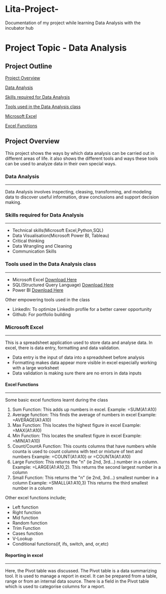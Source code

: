 # Lita-Project-
Documentation of my project while learning Data Analysis with the incubator hub

# Project Topic - Data Analysis 
## Project Outline
  [Project Overview](#project-overview)

  [Data Analysis](#data-analysis)

  [Skills required for Data Analysis](#skills-required-for-data-analysis)

  [Tools used in the Data Analysis class](#tools-used-in-the-data-analysis-class)
 
  [Microsoft Excel](#microsoft-excel)

  [Excel Functions](#excel-functions)
 

## Project Overview
This project shows the ways by which data analysis can be carried out in different areas of life. it also shows the different tools and ways these tools can be used to analyze data in their own special ways. 

### Data Analysis
___
Data Analysis involves inspecting, cleasing, transforming, and modeling data to discover useful information, draw conclusions and support decision making.

### Skills required for Data Analysis
___
* Technical skills(Microsoft Excel,Python,SQL)
* Data Visualisation(Microsoft Power BI, Tableau)
* Critical thinking
* Data Wrangling and Cleaning 
* Communication Skills

### Tools used in the Data Analysis class
___
* Microsoft Excel [Download Here](http.//www.microsoft.com)
* SQL(Structured Query Language) [Download Here](http.//www.microsoft.com)
* Power BI [Download Here](http.//www.microsoft.com)

Other empowering tools used in the class
* LinkedIn: To optimize LinkedIn profile for a better career opportunity
* Github: For portfolio building 

### Microsoft Excel
___
This is a spreadsheet application used to store data and analyse data. In excel, there is data entry, formatting and data validation. 
* Data entry is the input of data into a spreadsheet before analysis
* Formatting makes data appear more visible in excel especially working with a large worksheet
* Data validation is making sure there are no errors in data inputs

#### Excel Functions
___
Some basic excel functions learnt during the class
 1. Sum Function: This adds up numbers in excel.
  Example: =SUM(A1:A10)
 2. Average function: This finds the average of numbers in excel
  Example: =AVERAGE(A1:A10)
 3. Max Function: This locates the highest figure in excel
  Example: =MAX(A1:A10)
 4. Min Function: This locates the smallest figure in excel
  Example: =MIN(A1:A10)
 5. Count/CountA Function: This counts columns that have numbers while counta is used to count columns with text or mixture of text and numbers
  Example: =COUNT(A1:A10) or =COUNTA(A1:A10)
 6. Large Function: This returns the "n" (ie 2nd, 3rd...) number in a column. 
  Example: =LARGE(A1:A10,2). 
  This returns the second largest number in a column
 7. Small Function: This returns the "n" (ie 2nd, 3rd...) smallest number in a column
  Example: =SMALL(A1:A10,3)
  This returns the third smallest number in a column

 Other excel functions include;
* Left function 
* Right function
* Mid function
* Random function
* Trim Function
* Cases function 
* V-Lookup
* Conditional functions(if, ifs, switch, and, or,etc)
 
#### Reporting in excel
___
Here, the Pivot table was discussed. The Pivot table is a data summarizing tool. It is used to manage a report in excel. It can be prepared from a table, range or from an internal data source. There is a field in the Pivot table which is used to categorise columns for a report.




  